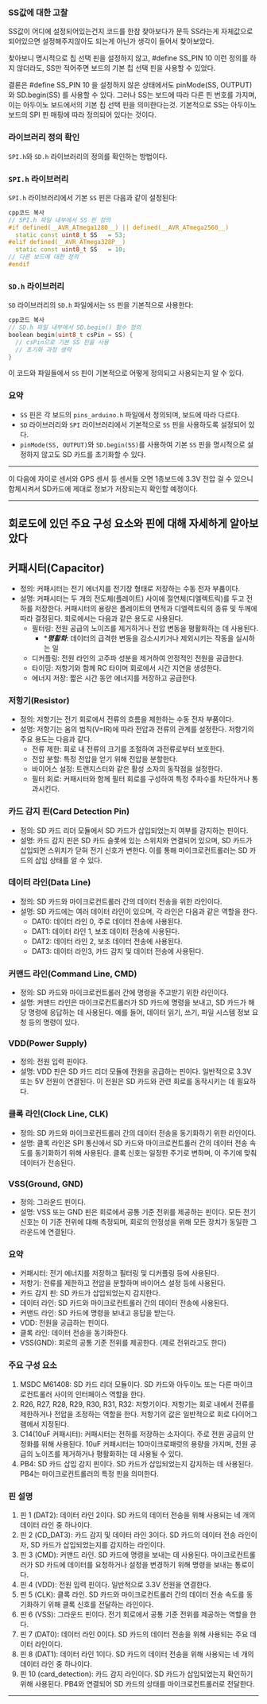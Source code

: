 ### SS값에 대한 고찰

SS값이 어디에 설정되어있는건지 코드를 한참 찾아보다가 문득 SS라는게 자체값으로 되어있으면 설정해주지않아도 되는게 아닌가 생각이 들어서 찾아보았다.

찾아보니 명시적으로 칩 선택 핀을 설정하지 않고, #define SS_PIN 10 이런 정의를 하지 않더라도, SS만 적어주면 보드의 기본 칩 선택 핀을 사용할 수 있었다.

결론은 #define SS_PIN 10 을 설정하지 않은 상태에서도 pinMode(SS, OUTPUT) 와 SD.begin(SS) 를 사용할 수 있다. 그러나 SS는 보드에 따라 다른 핀 번호를 가지며, 이는 아두이노 보드에서의 기본 칩 선택 핀을 의미한다는것. 기본적으로 SS는 아두이노 보드의 SPI 핀 매핑에 따라 정의되어 있다는 것이다.

### 라이브러리 정의 확인

`SPI.h`와 `SD.h` 라이브러리의 정의를 확인하는 방법이다.

### `SPI.h` 라이브러리

`SPI.h` 라이브러리에서 기본 `SS` 핀은 다음과 같이 설정된다:

```cpp
cpp코드 복사
// SPI.h 파일 내부에서 SS 핀 정의
#if defined(__AVR_ATmega1280__) || defined(__AVR_ATmega2560__)
  static const uint8_t SS   = 53;
#elif defined(__AVR_ATmega328P__)
  static const uint8_t SS   = 10;
// 다른 보드에 대한 정의
#endif

```

### `SD.h` 라이브러리

`SD` 라이브러리의 `SD.h` 파일에서는 `SS` 핀을 기본적으로 사용한다:

```cpp
cpp코드 복사
// SD.h 파일 내부에서 SD.begin() 함수 정의
boolean begin(uint8_t csPin = SS) {
  // csPin으로 기본 SS 핀을 사용
  // 초기화 과정 생략
}

```

이 코드와 파일들에서 `SS` 핀이 기본적으로 어떻게 정의되고 사용되는지 알 수 있다.

### 요약

- `SS` 핀은 각 보드의 `pins_arduino.h` 파일에서 정의되며, 보드에 따라 다르다.
- `SD` 라이브러리와 `SPI` 라이브러리에서 기본적으로 `SS` 핀을 사용하도록 설정되어 있다.
- `pinMode(SS, OUTPUT)`와 `SD.begin(SS)`를 사용하여 기본 `SS` 핀을 명시적으로 설정하지 않고도 SD 카드를 초기화할 수 있다.

---

이 다음에 자이로 센서와 GPS 센서 등 센서들 오면 1층보드에 3.3V 전압 걸 수 있으니 합체시켜서 SD카드에 제대로 정보가 저장되는지 확인할 예정이다.

---

## 회로도에 있던 주요 구성 요소와 핀에 대해 자세하게 알아보았다

## 커패시터(Capacitor)

- 정의: 커패시터는 전기 에너지를 전기장 형태로 저장하는 수동 전자 부품이다.
- 설명: 커패시터는 두 개의 전도체(플레이트) 사이에 절연체(디엘렉트릭)를 두고 전하를 저장한다. 커패시터의 용량은 플레이트의 면적과 디엘렉트릭의 종류 및 두께에 따라 결정된다. 회로에서는 다음과 같은 용도로 사용된다.
    - 필터링: 전원 공급의 노이즈를 제거하거나 전압 변동을 평활화하는 데 사용된다.
        - ****평활화***: 데이터의 급격한 변동을 감소시키거나 제외시키는 작동을 실시하는 일
    - 디커플링: 전원 라인의 고주파 성분을 제거하여 안정적인 전원을 공급한다.
    - 타이밍: 저항기와 함께 RC 타이머 회로에서 시간 지연을 생성한다.
    - 에너지 저장: 짧은 시간 동안 에너지를 저장하고 공급한다.

### 저항기(Resistor)

- 정의: 저항기는 전기 회로에서 전류의 흐름을 제한하는 수동 전자 부품이다.
- 설명: 저항기는 옴의 법칙(V=IR)에 따라 전압과 전류의 관계를 설정한다. 저항기의 주요 용도는 다음과 같다.
    - 전류 제한: 회로 내 전류의 크기를 조절하여 과전류로부터 보호한다.
    - 전압 분할: 특정 전압을 얻기 위해 전압을 분할한다.
    - 바이어스 설정: 트랜지스터와 같은 활성 소자의 동작점을 설정한다.
    - 필터 회로: 커패시터와 함께 필터 회로를 구성하여 특정 주파수를 차단하거나 통과시킨다.

### 카드 감지 핀(Card Detection Pin)

- 정의: SD 카드 리더 모듈에서 SD 카드가 삽입되었는지 여부를 감지하는 핀이다.
- 설명: 카드 감지 핀은 SD 카드 슬롯에 있는 스위치와 연결되어 있으며, SD 카드가 삽입되면 스위치가 닫혀 전기 신호가 변한다. 이를 통해 마이크로컨트롤러는 SD 카드의 삽입 상태를 알 수 있다.

### 데이터 라인(Data Line)

- 정의: SD 카드와 마이크로컨트롤러 간의 데이터 전송을 위한 라인이다.
- 설명: SD 카드에는 여러 데이터 라인이 있으며, 각 라인은 다음과 같은 역할을 한다.
    - DAT0: 데이터 라인 0, 주로 데이터 전송에 사용된다.
    - DAT1: 데이터 라인 1, 보조 데이터 전송에 사용된다.
    - DAT2: 데이터 라인 2, 보조 데이터 전송에 사용된다.
    - DAT3: 데이터 라인3, 카드 감지 및 데이터 전송에 사용된다.

### 커맨드 라인(Command Line, CMD)

- 정의: SD 카드와 마이크로컨트롤러 간에 명령을 주고받기 위한 라인이다.
- 설명: 커맨드 라인은 마이크로컨트롤러가 SD 카드에 명령을 보내고, SD 카드가 해당 명령에 응답하는 데 사용된다. 예를 들어, 데이터 읽기, 쓰기, 파일 시스템 정보 요청 등의 명령이 있다.

### VDD(Power Supply)

- 정의: 전원 입력 핀이다.
- 설명: VDD 핀은 SD 카드 리더 모듈에 전원을 공급하는 핀이다. 일반적으로 3.3V 또는 5V 전원이 연결된다. 이 전원은 SD 카드와 관련 회로를 동작시키는 데 필요하다.

### 클록 라인(Clock Line, CLK)

- 정의: SD 카드와 마이크로컨트롤러 간의 데이터 전송을 동기화하기 위한 라인이다.
- 설명: 클록 라인은 SPI 통신에서 SD 카드와 마이크로컨트롤러 간의 데이터 전송 속도를 동기화하기 위해 사용된다. 클록 신호는 일정한 주기로 변하며, 이 주기에 맞춰 데이터가 전송된다.

### VSS(Ground, GND)

- 정의: 그라운드 핀이다.
- 설명: VSS 또는 GND 핀은 회로에서 공통 기준 전위를 제공하는 핀이다. 모든 전기 신호는 이 기준 전위에 대해 측정되며, 회로의 안정성을 위해 모든 장치가 동일한 그라운드에 연결된다.

### 요약

- 커패시터: 전기 에너지를 저장하고 필터링 및 디커플링 등에 사용된다.
- 저항기: 전류를 제한하고 전압을 분할하며 바이어스 설정 등에 사용된다.
- 카드 감지 핀: SD 카드가 삽입되었는지 감지한다.
- 데이터 라인: SD 카드와 마이크로컨트롤러 간의 데이터 전송에 사용된다.
- 커맨드 라인: SD 카드에 명령을 보내고 응답을 받는다.
- VDD: 전원을 공급하는 핀이다.
- 클록 라인: 데이터 전송을 동기화한다.
- VSS(GND): 회로의 공통 기준 전위를 제공한다. (제로 전위라고도 한다)

### 주요 구성 요소

1. MSDC M61408: SD 카드 리더 모듈이다. SD 카드와 아두이노 또는 다른 마이크로컨트롤러 사이의 인터페이스 역할을 한다.
2. R26, R27, R28, R29, R30, R31, R32: 저항기이다. 저항기는 회로 내에서 전류를 제한하거나 전압을 조정하는 역할을 한다. 저항기의 값은 일반적으로 회로 다이어그램에서 지정된다.
3. C14(10uF 커패시터): 커패시터는 전하를 저장하는 소자이다. 주로 전원 공급의 안정화를 위해 사용된다. 10uF 커패시터는 10마이크로패럿의 용량을 가지며, 전원 공급의 노이즈를 제거하거나 평활화하는 데 사용될 수 있다.
4. PB4: SD 카드 삽입 감지 핀이다. SD 카드가 삽입되었는지 감지하는 데 사용된다. PB4는 마이크로컨트롤러의 특정 핀을 의미한다.

### 핀 설명

1. 핀 1 (DAT2): 데이터 라인 2이다. SD 카드의 데이터 전송을 위해 사용되는 네 개의 데이터 라인 중 하나이다.
2. 핀 2 (CD_DAT3): 카드 감지 및 데이터 라인 3이다. SD 카드의 데이터 전송 라인이자, SD 카드가 삽입되었는지를 감지하는 라인이다.
3. 핀 3  (CMD): 커맨드 라인. SD 카드에 명령을 보내는 데 사용된다. 마이크로컨트롤러가 SD 카드에 데이터를 요청하거나 설정을 변경하기 위해 명령을 보내는 통로이다.
4. 핀 4 (VDD): 전원 입력 핀이다. 일반적으로 3.3V 전원을 연결한다.
5. 핀 5 (CLK): 클록 라인. SD 카드와 마이크로컨트롤러 간의 데이터 전송 속도를 동기화하기 위해 클록 신호를 전달하는 라인이다.
6. 핀 6 (VSS): 그라운드 핀이다. 전기 회로에서 공통 기준 전위를 제공하는 역할을 한다.
7. 핀 7 (DAT0): 데이터 라인 0이다. SD 카드의 데이터 전송을 위해 사용되는 주요 데이터 라인이다.
8. 핀 8 (DAT1): 데이터 라인 1이다. SD 카드의 데이터 전송을 위해 사용되는 네 개의 데이터 라인 중 하나이다.
9. 핀 10 (card_detection): 카드 감지 라인이다. SD 카드가 삽입되었는지 확인하기 위해 사용된다. PB4와 연결되어 SD 카드의 상태를 마이크로컨트롤러로 전달한다.

---
